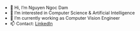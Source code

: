 - 👋 Hi, I’m Nguyen Ngoc Dam
- 👀 I’m interested in Computer Science & Artificial Intelligence
- 🌱 I’m currently working as Computer Vision Engineer
- 📫 Contact: [LinkedIn](https://www.linkedin.com/in/dam-nguyen-ngoc-42309b203/)
<!-- - 💞️ I’m looking to collaborate on ... -->
<!---
NNDam/NNDam is a ✨ special ✨ repository because its `README.md` (this file) appears on your GitHub profile.
You can click the Preview link to take a look at your changes.
--->
